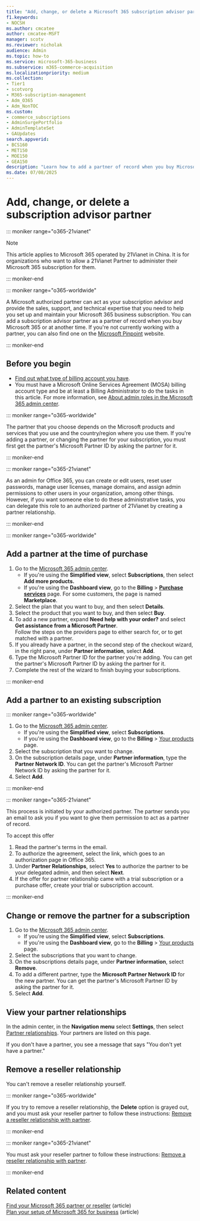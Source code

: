 ```yaml
---
title: "Add, change, or delete a Microsoft 365 subscription advisor partner"
f1.keywords:
- NOCSH
ms.author: cmcatee
author: cmcatee-MSFT
manager: scotv
ms.reviewer: nicholak
audience: Admin
ms.topic: how-to
ms.service: microsoft-365-business
ms.subservice: m365-commerce-acquisition
ms.localizationpriority: medium
ms.collection: 
- Tier1
- scotvorg
- M365-subscription-management 
- Adm_O365
- Adm_NonTOC
ms.custom: 
- commerce_subscriptions
- AdminSurgePortfolio
- AdminTemplateSet
- GAUpdates
search.appverid:
- BCS160
- MET150
- MOE150
- GEA150
description: "Learn how to add a partner of record when you buy Microsoft 365, change the partner, or delete a partner from a subscription."
ms.date: 07/08/2025
---
```


# Add, change, or delete a subscription advisor partner

::: moniker range="o365-21vianet"

> [!NOTE]
> This article applies to Microsoft 365 operated by 21Vianet in China. It is for organizations who want to allow a 21Vianet Partner to administer their Microsoft 365 subscription for them.

::: moniker-end

::: moniker range="o365-worldwide"

A Microsoft authorized partner can act as your subscription advisor and provide the sales, support, and technical expertise that you need to help you set up and maintain your Microsoft 365 business subscription. You can add a subscription advisor partner as a partner of record when you buy Microsoft 365 or at another time. If you're not currently working with a partner, you can also find one on the [Microsoft Pinpoint](https://pinpoint.microsoft.com) website.

::: moniker-end

## Before you begin

- [Find out what type of billing account you have](../../commerce/manage-billing-accounts.md#view-my-billing-accounts).
- You must have a Microsoft Online Services Agreement (MOSA) billing account type and be at least a Billing Administrator to do the tasks in this article. For more information, see [About admin roles in the Microsoft 365 admin center](../add-users/about-admin-roles.md).

::: moniker range="o365-worldwide"

The partner that you choose depends on the Microsoft products and services that you use and the country/region where you use them. If you're adding a partner, or changing the partner for your subscription, you must first get the partner's Microsoft Partner ID by asking the partner for it.

::: moniker-end

::: moniker range="o365-21vianet"

As an admin for Office 365, you can create or edit users, reset user passwords, manage user licenses, manage domains, and assign admin permissions to other users in your organization, among other things. However, if you want someone else to do these administrative tasks, you can delegate this role to an authorized partner of 21Vianet by creating a partner relationship.

::: moniker-end

::: moniker range="o365-worldwide"

## Add a partner at the time of purchase

1. Go to the <a href="https://go.microsoft.com/fwlink/p/?linkid=2024339" target="_blank">Microsoft 365 admin center</a>.
    - If you're using the **Simplified view**, select **Subscriptions**, then select **Add more products.**
    - If you're using the **Dashboard view**, go to the **Billing** \> <a href="https://go.microsoft.com/fwlink/p/?linkid=868433" target="_blank">**Purchase services**</a> page. For some customers, the page is named **Marketplace**.
2. Select the plan that you want to buy, and then select **Details**.
3. Select the product that you want to buy, and then select **Buy**.
4. To add a new partner, expand **Need help with your order?** and select **Get assistance from a Microsoft Partner**.<br/>
Follow the steps on the providers page to either search for, or to get matched with a partner.
5. If you already have a partner, in the second step of the checkout wizard, in the right pane, under **Partner information**, select **Add**.
6. Type the Microsoft Partner ID for the partner you're adding. You can get the partner's Microsoft Partner ID by asking the partner for it.
7. Complete the rest of the wizard to finish buying your subscriptions.

::: moniker-end

## Add a partner to an existing subscription

::: moniker range="o365-worldwide"

1. Go to the <a href="https://go.microsoft.com/fwlink/p/?linkid=2024339" target="_blank">Microsoft 365 admin center</a>.
    - If you're using the **Simplified view**, select **Subscriptions**.
    - If you're using the **Dashboard view**, go to the **Billing** \> <a href="https://go.microsoft.com/fwlink/p/?linkid=842054" target="_blank">Your products</a> page.
2. Select the subscription that you want to change.
3. On the subscription details page, under **Partner information**, type the **Partner Network ID**. You can get the partner's Microsoft Partner Network ID by asking the partner for it.
4. Select **Add**.

::: moniker-end

::: moniker range="o365-21vianet"

This process is initiated by your authorized partner. The partner sends you an email to ask you if you want to give them permission to act as a partner of record.
  
To accept this offer
  
1. Read the partner's terms in the email.
2. To authorize the agreement, select the link, which goes to an authorization page in Office 365.
3. Under **Partner Relationships**, select **Yes** to authorize the partner to be your delegated admin, and then select **Next**.
4. If the offer for partner relationship came with a trial subscription or a purchase offer, create your trial or subscription account.

::: moniker-end

## Change or remove the partner for a subscription

1. Go to the <a href="https://go.microsoft.com/fwlink/p/?linkid=2024339" target="_blank">Microsoft 365 admin center</a>.
    - If you're using the **Simplified view**, select **Subscriptions**.
    - If you're using the **Dashboard view**, go to the **Billing** \> <a href="https://go.microsoft.com/fwlink/p/?linkid=842054" target="_blank">Your products</a> page.
2. Select the subscriptions that you want to change.
3. On the subscriptions details page, under **Partner information**, select **Remove**.
4. To add a different partner, type the **Microsoft Partner Network ID** for the new partner. You can get the partner's Microsoft Partner ID by asking the partner for it.
5. Select **Add**.
  
## View your partner relationships

In the admin center, in the **Navigation menu** select **Settings**, then select <a href="https://go.microsoft.com/fwlink/p/?linkid=2074649" target="_blank">Partner relationships</a>. Your partners are listed on this page.

If you don't have a partner, you see a message that says "You don't yet have a partner."
  
## Remove a reseller relationship

You can't remove a reseller relationship yourself.

::: moniker range="o365-worldwide"
  
If you try to remove a reseller relationship, the **Delete** option is grayed out, and you must ask your reseller partner to follow these instructions: [Remove a reseller relationship with partner](/partner-center/remove-a-relationship).

::: moniker-end

::: moniker range="o365-21vianet"
  
You must ask your reseller partner to follow these instructions: [Remove a reseller relationship with partner](/partner-center/remove-a-relationship).
  
::: moniker-end

## Related content

[Find your Microsoft 365 partner or reseller](../manage/find-your-partner-or-reseller.md) (article)\
[Plan your setup of Microsoft 365 for business](../setup/plan-your-setup.md) (article)

